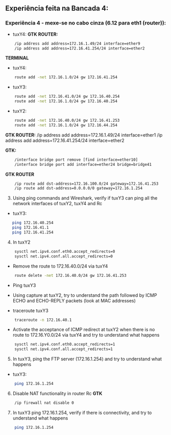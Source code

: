 ## Experiência feita na Bancada 4:

### Experiência 4 - mexe-se no cabo cinza (6.12 para eth1 (router)):
- tuxY4:
**GTK ROUTER:**
```bash
    /ip address add address=172.16.1.49/24 interface=ether9
    /ip address add address=172.16.41.254/24 interface=ether2
```

**TERMINAL**
- tuxY4:
```bash
    route add -net 172.16.1.0/24 gw 172.16.41.254
```

- tuxY3:
```bash
    route add -net 172.16.41.0/24 gw 172.16.40.254
    route add -net 172.16.1.0/24 gw 172.16.40.254
```

- tuxY2:
```bash
    route add -net 172.16.40.0/24 gw 172.16.41.253
    route add -net 172.16.1.0/24 gw 172.16.44.254
```

**GTK ROUTER:**
   /ip address add address=172.16.1.49/24 interface=ether1
   /ip address add address=172.16.41.254/24 interface=ether2


**GTK:**
```bash
    /interface bridge port remove [find interface=ether10]
    /interface bridge port add interface=ether24 bridge=bridge41
```

**GTK ROUTER**
```bash
    /ip route add dst-address=172.16.100.0/24 gateway=172.16.41.253
    /ip route add dst-address=0.0.0.0/0 gateway=172.16.1.254 
```

3. Using ping commands and Wireshark, verify if tuxY3 can ping all the network interfaces of tuxY2, tuxY4 and Rc

- tuxY3:
```bash
   ping 172.16.40.254 
   ping 172.16.41.1   
   ping 172.16.41.254 
```

4. In tuxY2
```bash
    sysctl net.ipv4.conf.eth0.accept_redirects=0
    sysctl net.ipv4.conf.all.accept_redirects=0 
```

- Remove the route to 172.16.40.0/24 via tuxY4
```bash
    route delete -net 172.16.40.0/24 gw 172.16.41.253
```

- Ping tuxY3
- Using capture at tuxY2, try to understand the path followed by ICMP ECHO and ECHO-REPLY packets (look at MAC addresses)

- traceroute tuxY3
```bash
    traceroute -n 172.16.40.1
```

- Activate the acceptance of  ICMP redirect at tuxY2 when there is no route to 172.16.Y0.0/24 via tuxY4 and try to understand what happens
```bash
    sysctl net.ipv4.conf.eth0.accept_redirects=1
    sysctl net.ipv4.conf.all.accept_redirects=1
```

5. In tuxY3, ping the FTP server (172.16.1.254) and try to understand what happens
- tuxY3:
```bash
    ping 172.16.1.254
```

6. Disable NAT functionality in router Rc
**GTK**
```bash
    /ip firewall nat disable 0
```

7. In tuxY3 ping 172.16.1.254, verify if there is connectivity, and try to understand what happens
```bash
    ping 172.16.1.254
```